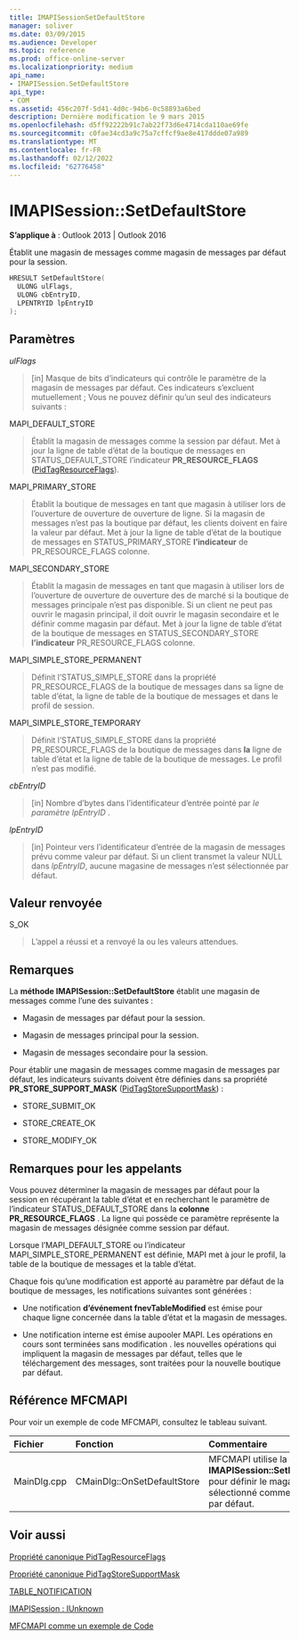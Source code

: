 ```yaml
---
title: IMAPISessionSetDefaultStore
manager: soliver
ms.date: 03/09/2015
ms.audience: Developer
ms.topic: reference
ms.prod: office-online-server
ms.localizationpriority: medium
api_name:
- IMAPISession.SetDefaultStore
api_type:
- COM
ms.assetid: 456c207f-5d41-4d0c-94b6-0c58893a6bed
description: Dernière modification le 9 mars 2015
ms.openlocfilehash: d5ff92222b91c7ab22f73d6e4714cda110ae69fe
ms.sourcegitcommit: c0fae34cd3a9c75a7cffcf9ae8e417ddde07a989
ms.translationtype: MT
ms.contentlocale: fr-FR
ms.lasthandoff: 02/12/2022
ms.locfileid: "62776458"
---
```

# <a name="imapisessionsetdefaultstore"></a>IMAPISession::SetDefaultStore

  
  
**S’applique à** : Outlook 2013 | Outlook 2016 
  
Établit une magasin de messages comme magasin de messages par défaut pour la session.
  
```cpp
HRESULT SetDefaultStore(
  ULONG ulFlags,
  ULONG cbEntryID,
  LPENTRYID lpEntryID
);
```

## <a name="parameters"></a>Paramètres

 _ulFlags_
  
> [in] Masque de bits d’indicateurs qui contrôle le paramètre de la magasin de messages par défaut. Ces indicateurs s’excluent mutuellement ; Vous ne pouvez définir qu’un seul des indicateurs suivants :
    
MAPI_DEFAULT_STORE
  
> Établit la magasin de messages comme la session par défaut. Met à jour la ligne de table d’état de la boutique de messages en STATUS_DEFAULT_STORE l’indicateur **PR_RESOURCE_FLAGS (**[PidTagResourceFlags](pidtagresourceflags-canonical-property.md)).
    
MAPI_PRIMARY_STORE
  
> Établit la boutique de messages en tant que magasin à utiliser lors de l’ouverture de ouverture de ouverture de ligne. Si la magasin de messages n’est pas la boutique par défaut, les clients doivent en faire la valeur par défaut. Met à jour la ligne de table d’état de la boutique de messages en STATUS_PRIMARY_STORE **l’indicateur** de PR_RESOURCE_FLAGS colonne. 
    
MAPI_SECONDARY_STORE
  
> Établit la magasin de messages en tant que magasin à utiliser lors de l’ouverture de ouverture de ouverture des de marché si la boutique de messages principale n’est pas disponible. Si un client ne peut pas ouvrir le magasin principal, il doit ouvrir le magasin secondaire et le définir comme magasin par défaut. Met à jour la ligne de table d’état de la boutique de messages en STATUS_SECONDARY_STORE **l’indicateur** PR_RESOURCE_FLAGS colonne. 
    
MAPI_SIMPLE_STORE_PERMANENT
  
> Définit l’STATUS_SIMPLE_STORE dans la propriété PR_RESOURCE_FLAGS de la boutique de  messages dans sa ligne de table d’état, la ligne de table de la boutique de messages et dans le profil de session. 
    
MAPI_SIMPLE_STORE_TEMPORARY
  
> Définit l’STATUS_SIMPLE_STORE dans la propriété PR_RESOURCE_FLAGS de la boutique de messages dans **la** ligne de table d’état et la ligne de table de la boutique de messages. Le profil n’est pas modifié. 
    
 _cbEntryID_
  
> [in] Nombre d’bytes dans l’identificateur d’entrée pointé par  _le paramètre lpEntryID_ . 
    
 _lpEntryID_
  
> [in] Pointeur vers l’identificateur d’entrée de la magasin de messages prévu comme valeur par défaut. Si un client transmet la valeur NULL dans  _lpEntryID_, aucune magasine de messages n’est sélectionnée par défaut.
    
## <a name="return-value"></a>Valeur renvoyée

S_OK 
  
> L’appel a réussi et a renvoyé la ou les valeurs attendues.
    
## <a name="remarks"></a>Remarques

La **méthode IMAPISession::SetDefaultStore** établit une magasin de messages comme l’une des suivantes : 
  
- Magasin de messages par défaut pour la session.
    
- Magasin de messages principal pour la session.
    
- Magasin de messages secondaire pour la session.
    
Pour établir une magasin de messages comme magasin de messages par défaut, les indicateurs suivants doivent être définies dans sa propriété **PR_STORE_SUPPORT_MASK** ([PidTagStoreSupportMask](pidtagstoresupportmask-canonical-property.md)) :
  
- STORE_SUBMIT_OK
    
- STORE_CREATE_OK
    
- STORE_MODIFY_OK
    
## <a name="notes-to-callers"></a>Remarques pour les appelants

Vous pouvez déterminer la magasin de messages par défaut pour la session en récupérant la table d’état et en recherchant le paramètre de l’indicateur STATUS_DEFAULT_STORE dans la **colonne PR_RESOURCE_FLAGS** . La ligne qui possède ce paramètre représente la magasin de messages désignée comme session par défaut. 
  
Lorsque l’MAPI_DEFAULT_STORE ou l’indicateur MAPI_SIMPLE_STORE_PERMANENT est définie, MAPI met à jour le profil, la table de la boutique de messages et la table d’état. 
  
Chaque fois qu’une modification est apporté au paramètre par défaut de la boutique de messages, les notifications suivantes sont générées :
  
- Une notification **d’événement fnevTableModified** est émise pour chaque ligne concernée dans la table d’état et la magasin de messages. 
    
- Une notification interne est émise aupooler MAPI. Les opérations en cours sont terminées sans modification . les nouvelles opérations qui impliquent la magasin de messages par défaut, telles que le téléchargement des messages, sont traitées pour la nouvelle boutique par défaut.
    
## <a name="mfcmapi-reference"></a>Référence MFCMAPI

Pour voir un exemple de code MFCMAPI, consultez le tableau suivant.
  
|**Fichier**|**Fonction**|**Commentaire**|
|:-----|:-----|:-----|
|MainDlg.cpp  <br/> |CMainDlg::OnSetDefaultStore  <br/> |MFCMAPI utilise la méthode **IMAPISession::SetDefaultStore** pour définir le magasin sélectionné comme magasin par défaut. |
   
## <a name="see-also"></a>Voir aussi



[Propriété canonique PidTagResourceFlags](pidtagresourceflags-canonical-property.md)
  
[Propriété canonique PidTagStoreSupportMask](pidtagstoresupportmask-canonical-property.md)
  
[TABLE_NOTIFICATION](table_notification.md)
  
[IMAPISession : IUnknown](imapisessioniunknown.md)


[MFCMAPI comme un exemple de Code](mfcmapi-as-a-code-sample.md)

